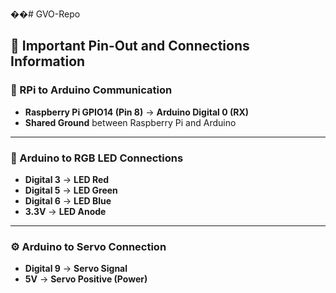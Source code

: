 ��#   G V O - R e p o 
 
## 🔌 Important Pin-Out and Connections Information

### 🧭 RPi to Arduino Communication

- **Raspberry Pi GPIO14 (Pin 8)** → **Arduino Digital 0 (RX)**
- **Shared Ground** between Raspberry Pi and Arduino

---

### 🔴 Arduino to RGB LED Connections

- **Digital 3** → **LED Red**
- **Digital 5** → **LED Green**
- **Digital 6** → **LED Blue**
- **3.3V** → **LED Anode**

---

### ⚙️ Arduino to Servo Connection

- **Digital 9** → **Servo Signal**
- **5V** → **Servo Positive (Power)**
